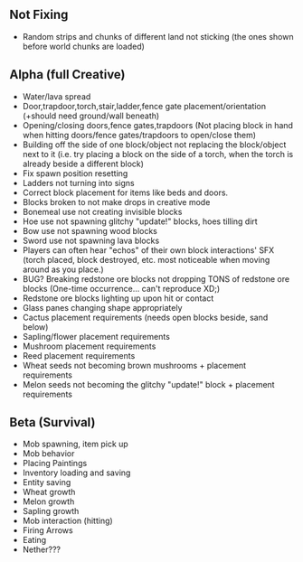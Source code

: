 ## Not Fixing
- Random strips and chunks of different land not sticking (the ones shown before world chunks are loaded)


## Alpha (full Creative)
- Water/lava spread
- Door,trapdoor,torch,stair,ladder,fence gate placement/orientation (+should need ground/wall beneath)
- Opening/closing doors,fence gates,trapdoors (Not placing block in hand when hitting doors/fence gates/trapdoors to open/close them)
- Building off the side of one block/object not replacing the block/object next to it (i.e. try placing a block on the side of a torch, when the torch is already beside a different block)
- Fix spawn position resetting
- Ladders not turning into signs
- Correct block placement for items like beds and doors.
- Blocks broken to not make drops in creative mode
- Bonemeal use not creating invisible blocks
- Hoe use not spawning glitchy "update!" blocks, hoes tilling dirt
- Bow use not spawning wood blocks
- Sword use not spawning lava blocks
- Players can often hear "echos" of their own block interactions' SFX (torch placed, block destroyed, etc. most noticeable when moving around as you place.)
- BUG? Breaking redstone ore blocks not dropping TONS of redstone ore blocks (One-time occurrence... can't reproduce XD;)
- Redstone ore blocks lighting up upon hit or contact
- Glass panes changing shape appropriately
- Cactus placement requirements (needs open blocks beside, sand below)
- Sapling/flower placement requirements
- Mushroom placement requirements
- Reed placement requirements
- Wheat seeds not becoming brown mushrooms + placement requirements
- Melon seeds not becoming the glitchy "update!" block + placement requirements

## Beta (Survival)
- Mob spawning, item pick up
- Mob behavior
- Placing Paintings
- Inventory loading and saving
- Entity saving
- Wheat growth
- Melon growth
- Sapling growth
- Mob interaction (hitting)
- Firing Arrows
- Eating
- Nether???